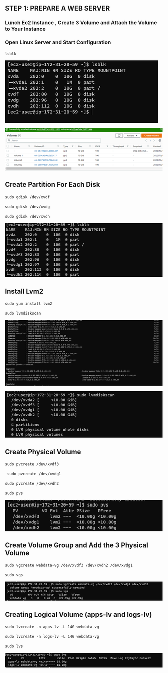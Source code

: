 ## STEP 1: PREPARE A WEB SERVER

###  Lunch Ec2 Instance , Create 3 Volume and Attach the Volume to Your Instance
### Open Linux Server and Start Configuration

`lsblk`

![Blocks](Creation-of-blocks.PNG)

![LSBLK](Volumes-added.PNG)

## Create Partition For Each Disk

`sudo gdisk /dev/xvdf`

`sudo gdisk /dev/xvdg`

`sudo gdisk /dev/xvdh`

![Partition](Partition-3Disks.PNG)

## Install Lvm2

`sudo yum install lvm2`

`sudo lvmdiskscan `

![LVM2.Complete](Lvm2-Installation.PNG)

![Diskscan](Diskscan.PNG)

## Create Physical Volume

`sudo pvcreate /dev/xvdf3`

` sudo pvcreate /dev/xvdg1`

`sudo pvcreate /dev/xvdh2`

`sudo pvs`

![Physical-Volume](Physical-Volume.PNG)

## Create Volume Group and Add the 3 Physical Volume

`sudo vgcreate webdata-vg /dev/xvdf3 /dev/xvdh2 /dev/xvdg1`

`sudo vgs`

![Volume-Group](Volume-Group.PNG)

## Creating Logical Volume (apps-lv and logs-lv)

`sudo lvcreate -n apps-lv -L 14G webdata-vg`

`sudo lvcreate -n logs-lv -L 14G webdata-vg`

`sudo lvs`

![Logical-Volume](Logical-Volume.PNG)


